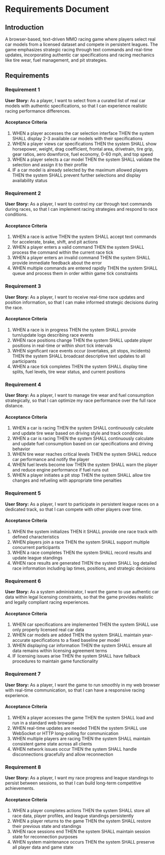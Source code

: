 # Requirements Document

## Introduction

A browser-based, text-driven MMO racing game where players select real car models from a licensed dataset and compete in persistent leagues. The game emphasizes strategic racing through text commands and real-time updates, incorporating authentic car specifications and racing mechanics like tire wear, fuel management, and pit strategies.

## Requirements

### Requirement 1

**User Story:** As a player, I want to select from a curated list of real car models with authentic specifications, so that I can experience realistic racing performance differences.

#### Acceptance Criteria

1. WHEN a player accesses the car selection interface THEN the system SHALL display 2-3 available car models with their specifications
2. WHEN a player views car specifications THEN the system SHALL show horsepower, weight, drag coefficient, frontal area, drivetrain, tire grip, gear ratios, aero downforce, fuel economy, 0-60 mph, and top speed
3. WHEN a player selects a car model THEN the system SHALL validate the selection and assign it to their profile
4. IF a car model is already selected by the maximum allowed players THEN the system SHALL prevent further selections and display availability status

### Requirement 2

**User Story:** As a player, I want to control my car through text commands during races, so that I can implement racing strategies and respond to race conditions.

#### Acceptance Criteria

1. WHEN a race is active THEN the system SHALL accept text commands for accelerate, brake, shift, and pit actions
2. WHEN a player enters a valid command THEN the system SHALL process the command within the current race tick
3. WHEN a player enters an invalid command THEN the system SHALL provide immediate feedback about the error
4. WHEN multiple commands are entered rapidly THEN the system SHALL queue and process them in order within game tick constraints

### Requirement 3

**User Story:** As a player, I want to receive real-time race updates and position information, so that I can make informed strategic decisions during the race.

#### Acceptance Criteria

1. WHEN a race is in progress THEN the system SHALL provide turn/update logs describing race events
2. WHEN race positions change THEN the system SHALL update player positions in real-time or within short tick intervals
3. WHEN significant race events occur (overtakes, pit stops, incidents) THEN the system SHALL broadcast descriptive text updates to all participants
4. WHEN a race tick completes THEN the system SHALL display time splits, fuel levels, tire wear status, and current positions

### Requirement 4

**User Story:** As a player, I want to manage tire wear and fuel consumption strategically, so that I can optimize my race performance over the full race distance.

#### Acceptance Criteria

1. WHEN a car is racing THEN the system SHALL continuously calculate and update tire wear based on driving style and track conditions
2. WHEN a car is racing THEN the system SHALL continuously calculate and update fuel consumption based on car specifications and driving behavior
3. WHEN tire wear reaches critical levels THEN the system SHALL reduce car performance and notify the player
4. WHEN fuel levels become low THEN the system SHALL warn the player and reduce engine performance if fuel runs out
5. WHEN a player initiates a pit stop THEN the system SHALL allow tire changes and refueling with appropriate time penalties

### Requirement 5

**User Story:** As a player, I want to participate in persistent league races on a dedicated track, so that I can compete with other players over time.

#### Acceptance Criteria

1. WHEN the system initializes THEN it SHALL provide one race track with defined characteristics
2. WHEN players join a race THEN the system SHALL support multiple concurrent participants
3. WHEN a race completes THEN the system SHALL record results and update league standings
4. WHEN race results are generated THEN the system SHALL log detailed race information including lap times, positions, and strategic decisions

### Requirement 6

**User Story:** As a system administrator, I want the game to use authentic car data within legal licensing constraints, so that the game provides realistic and legally compliant racing experiences.

#### Acceptance Criteria

1. WHEN car specifications are implemented THEN the system SHALL use only properly licensed real car data
2. WHEN car models are added THEN the system SHALL maintain year-accurate specifications to a fixed baseline per model
3. WHEN displaying car information THEN the system SHALL ensure all data remains within licensing agreement terms
4. IF licensing issues arise THEN the system SHALL have fallback procedures to maintain game functionality

### Requirement 7

**User Story:** As a player, I want the game to run smoothly in my web browser with real-time communication, so that I can have a responsive racing experience.

#### Acceptance Criteria

1. WHEN a player accesses the game THEN the system SHALL load and run in a standard web browser
2. WHEN real-time updates are needed THEN the system SHALL use WebSocket or HTTP long-polling for communication
3. WHEN multiple players are racing THEN the system SHALL maintain consistent game state across all clients
4. WHEN network issues occur THEN the system SHALL handle disconnections gracefully and allow reconnection

### Requirement 8

**User Story:** As a player, I want my race progress and league standings to persist between sessions, so that I can build long-term competitive achievements.

#### Acceptance Criteria

1. WHEN a player completes actions THEN the system SHALL store all race data, player profiles, and league standings persistently
2. WHEN a player returns to the game THEN the system SHALL restore their previous state and standings
3. WHEN race sessions end THEN the system SHALL maintain session state for reconnection purposes
4. WHEN system maintenance occurs THEN the system SHALL preserve all player data and game state
